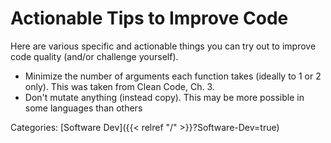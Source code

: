 # Actionable Tips to Improve Code

Here are various specific and actionable things you can try out to improve code
quality (and/or challenge yourself).

 - Minimize the number of arguments each function takes (ideally to 1 or 2
   only). This was taken from Clean Code, Ch. 3.
 - Don't mutate anything (instead copy). This may be more possible in some
   languages than others

Categories:
[Software Dev]({{< relref "/" >}}?Software-Dev=true)